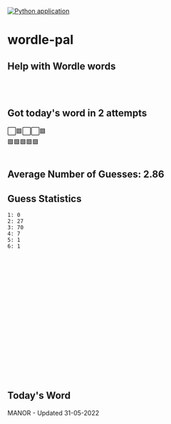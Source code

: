 [![Python application](https://github.com/schleising/wordle-pal/actions/workflows/python-app.yml/badge.svg)](https://github.com/schleising/wordle-pal/actions/workflows/python-app.yml)
# wordle-pal
## Help with Wordle words
</br>
</br>

## Got today's word in 2 attempts</br>
⬜🟩⬜⬜🟩\
🟩🟩🟩🟩🟩\
</br>
## Average Number of Guesses: 2.86</br>
## Guess Statistics</br>
    1: 0
    2: 27
    3: 70
    4: 7
    5: 1
    6: 1
</br>
</br>
</br>
</br>
</br>
</br>
</br>
</br>
</br>
</br>
</br>
</br>
</br>
</br>
</br>
</br>

## Today's Word
MANOR - Updated 31-05-2022
